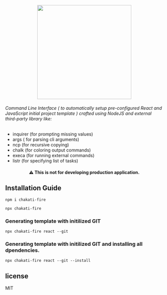 <p align="center">
<img src="https://user-images.githubusercontent.com/37651620/128588248-8ad47c14-d272-47ae-94dc-7eadb7c61ca0.png" width=300>
</p>

###### Command Line Interface ( to automatically setup pre-configured React and JavaScript initial project template ) crafted using NodeJS and external third-party library like:

- inquirer (for prompting missing values)
- args ( for parsing cli arguments)
- ncp (for recursive copying)
- chalk (for coloring output commands)
- execa (for running external commands)
- listr (for specifying list of tasks)

<h4 align="center">
⚠️ This is not for developing production application.
</h4>

## Installation Guide

```
npm i chakati-fire

npx chakati-fire

```

### Generating template with initilized GIT

```
npx chakati-fire react --git

```

### Generating template with initilized GIT and installing all dpendencies.

```
npx chakati-fire react --git --install

```

## license

MIT
